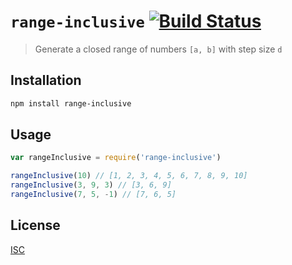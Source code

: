 `range-inclusive` [![Build Status][1]][2]
=============================================

> Generate a closed range of numbers `[a, b]` with step size `d`

Installation
------------

```bash
npm install range-inclusive
```

Usage
-----

```js
var rangeInclusive = require('range-inclusive')

rangeInclusive(10) // [1, 2, 3, 4, 5, 6, 7, 8, 9, 10]
rangeInclusive(3, 9, 3) // [3, 6, 9]
rangeInclusive(7, 5, -1) // [7, 6, 5]
```

License
-------

[ISC](LICENSE)

  [1]: https://travis-ci.org/emilbayes/range-inclusive.svg?branch=master
  [2]: https://travis-ci.org/emilbayes/range-inclusive

